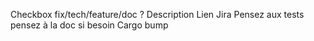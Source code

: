Checkbox fix/tech/feature/doc ?
Description
Lien Jira
Pensez aux tests
pensez à la doc si besoin
Cargo bump